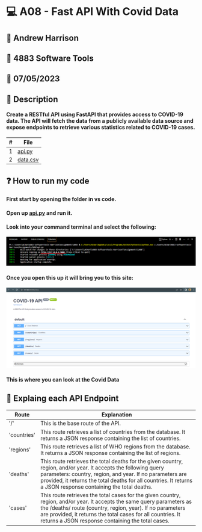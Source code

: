 # :computer: A08 - Fast API With Covid Data
## :name_badge: Andrew Harrison
## :school: 4883 Software Tools
## :date: 07/05/2023
## 
## :memo: Description
#### Create a RESTful API using FastAPI that provides access to COVID-19 data. The API will fetch the data from a publicly available data source and expose endpoints to retrieve various statistics related to COVID-19 cases.

| # | File |
| - | ---- |
| 1 | [api.py]() |
| 2 | [data.csv]()|

## :question: How to run my code
#### First start by opening the folder in vs code.
#### Open up [api.py]() and run it. 
#### Look into your command terminal and select the following:
<img src = "https://github.com/ACHarrison32/4883-SoftwareTools-Harrison/blob/main/Assignments/A08/LocalHost.PNG" width = "850">

#### Once you open this up it will bring you to this site:
<img src = "https://github.com/ACHarrison32/4883-SoftwareTools-Harrison/blob/main/Assignments/A08/LocalHost5000Site.PNG" width = "700">

#### This is where you can look at the Covid Data


## :bookmark_tabs: Explaing each API Endpoint
| Route | Explanation |
| ----- | ----------- |
|  '/'  | This is the base route of the API. |
| 'countries' | This route retrieves a list of countries from the database. It returns a JSON response containing the list of countries. |
| 'regions' | This route retrieves a list of WHO regions from the database. It returns a JSON response containing the list of regions.|
| 'deaths' | This route retrieves the total deaths for the given country, region, and/or year. It accepts the following query parameters: country, region, and year. If no parameters are provided, it returns the total deaths for all countries. It returns a JSON response containing the total deaths. |
| 'cases' | This route retrieves the total cases for the given country, region, and/or year. It accepts the same query parameters as the /deaths/ route (country, region, year). If no parameters are provided, it returns the total cases for all countries. It returns a JSON response containing the total cases.|






